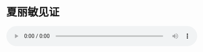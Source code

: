 # 夏丽敏见证

<audio style="width: 100%;" preload="false" controls controlslist="nodownload"><source src="//cdn.wechat.edu.pl/audio/mp3/old/27533.mp3" type="audio/mpeg">Your browser does not support the audio element.</audio>


